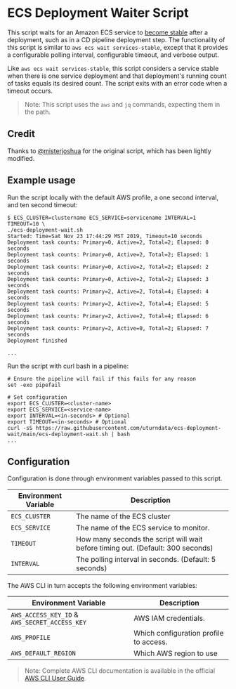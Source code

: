 # ECS Deployment Waiter Script

This script waits for an Amazon ECS service to [become stable](https://docs.aws.amazon.com/cli/latest/reference/ecs/wait/services-stable.html) after a deployment, such as in a CD pipeline deployment step. The functionality of this script is similar to `aws ecs wait services-stable`, except that it provides a configurable polling interval, configurable timeout, and verbose output.

Like `aws ecs wait services-stable`, this script considers a service stable when there is one service deployment and that deployment's running count of tasks equals its desired count. The script exits with an error code when a timeout occurs.

> Note: This script uses the `aws` and `jq` commands, expecting them in the path.

## Credit
Thanks to [@misterjoshua](https://github.com/misterjoshua) for the original script, which has been lightly modified.

## Example usage

Run the script locally with the default AWS profile, a one second interval, and ten second timeout:

```
$ ECS_CLUSTER=clustername ECS_SERVICE=servicename INTERVAL=1 TIMEOUT=10 \
./ecs-deployment-wait.sh
Started: Time=Sat Nov 23 17:44:29 MST 2019, Timeout=10 seconds
Deployment task counts: Primary=0, Active=2, Total=2; Elapsed: 0 seconds
Deployment task counts: Primary=0, Active=2, Total=2; Elapsed: 1 seconds
Deployment task counts: Primary=0, Active=2, Total=2; Elapsed: 2 seconds
Deployment task counts: Primary=0, Active=2, Total=2; Elapsed: 3 seconds
Deployment task counts: Primary=2, Active=2, Total=4; Elapsed: 4 seconds
Deployment task counts: Primary=2, Active=2, Total=4; Elapsed: 5 seconds
Deployment task counts: Primary=2, Active=2, Total=4; Elapsed: 6 seconds
Deployment task counts: Primary=2, Active=0, Total=2; Elapsed: 7 seconds
Deployment finished

...
```

Run the script with curl bash in a pipeline:

```
# Ensure the pipeline will fail if this fails for any reason
set -exo pipefail

# Set configuration
export ECS_CLUSTER=<cluster-name>
export ECS_SERVICE=<service-name>
export INTERVAL=<in-seconds> # Optional
export TIMEOUT=<in-seconds> # Optional
curl -sS https://raw.githubusercontent.com/uturndata/ecs-deployment-wait/main/ecs-deployment-wait.sh | bash
...
```

## Configuration

Configuration is done through environment variables passed to this script.

| Environment Variable | Description |
| -------------------- | ----------- |
| `ECS_CLUSTER` | The name of the ECS cluster
| `ECS_SERVICE` | The name of the ECS service to monitor.
| `TIMEOUT` | How many seconds the script will wait before timing out. (Default: 300 seconds)
| `INTERVAL` | The polling interval in seconds. (Default: 5 seconds)

The AWS CLI in turn accepts the following environment variables:

| Environment Variable | Description |
| -------------------- | ----------- |
| `AWS_ACCESS_KEY_ID` & `AWS_SECRET_ACCESS_KEY` | AWS IAM credentials.
| `AWS_PROFILE` | Which configuration profile to access.
| `AWS_DEFAULT_REGION` | Which AWS region to use

> Note: Complete AWS CLI documentation is available in the official [AWS CLI User Guide](https://docs.aws.amazon.com/cli/latest/userguide/cli-configure-envvars.html).
